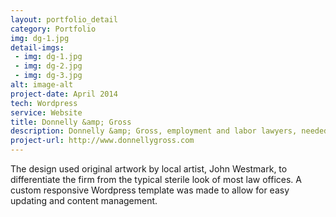 ```yaml
---
layout: portfolio_detail
category: Portfolio
img: dg-1.jpg
detail-imgs: 
 - img: dg-1.jpg
 - img: dg-2.jpg
 - img: dg-3.jpg
alt: image-alt
project-date: April 2014
tech: Wordpress
service: Website
title: Donnelly &amp; Gross
description: Donnelly &amp; Gross, employment and labor lawyers, needed a fresh new web presence that portrayed the firm as friendly and focused while being easy to update with news and publications. 
project-url: http://www.donnellygross.com
---
```

<p>The design used original artwork by local artist, John Westmark, to differentiate the firm from the typical sterile look of most law offices. A custom responsive Wordpress template was made to allow for easy updating and content management. </p>